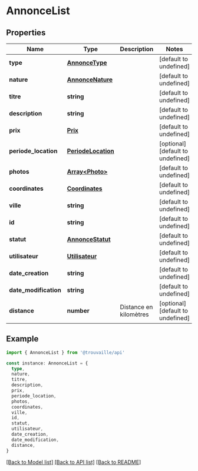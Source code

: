 # AnnonceList

## Properties

| Name                  | Type                                      | Description            | Notes                             |
| --------------------- | ----------------------------------------- | ---------------------- | --------------------------------- |
| **type**              | [**AnnonceType**](AnnonceType.md)         |                        | [default to undefined]            |
| **nature**            | [**AnnonceNature**](AnnonceNature.md)     |                        | [default to undefined]            |
| **titre**             | **string**                                |                        | [default to undefined]            |
| **description**       | **string**                                |                        | [default to undefined]            |
| **prix**              | [**Prix**](Prix.md)                       |                        | [default to undefined]            |
| **periode_location**  | [**PeriodeLocation**](PeriodeLocation.md) |                        | [optional] [default to undefined] |
| **photos**            | [**Array&lt;Photo&gt;**](Photo.md)        |                        | [default to undefined]            |
| **coordinates**       | [**Coordinates**](Coordinates.md)         |                        | [default to undefined]            |
| **ville**             | **string**                                |                        | [default to undefined]            |
| **id**                | **string**                                |                        | [default to undefined]            |
| **statut**            | [**AnnonceStatut**](AnnonceStatut.md)     |                        | [default to undefined]            |
| **utilisateur**       | [**Utilisateur**](Utilisateur.md)         |                        | [default to undefined]            |
| **date_creation**     | **string**                                |                        | [default to undefined]            |
| **date_modification** | **string**                                |                        | [default to undefined]            |
| **distance**          | **number**                                | Distance en kilomètres | [optional] [default to undefined] |

## Example

```typescript
import { AnnonceList } from '@trouvaille/api'

const instance: AnnonceList = {
  type,
  nature,
  titre,
  description,
  prix,
  periode_location,
  photos,
  coordinates,
  ville,
  id,
  statut,
  utilisateur,
  date_creation,
  date_modification,
  distance,
}
```

[[Back to Model list]](../README.md#documentation-for-models) [[Back to API list]](../README.md#documentation-for-api-endpoints) [[Back to README]](../README.md)
